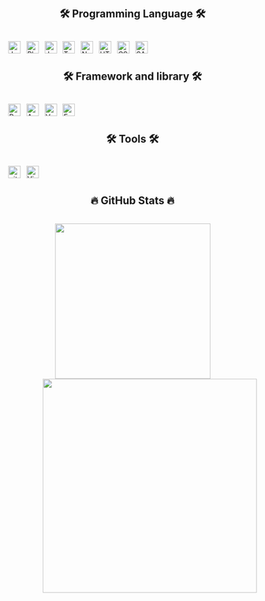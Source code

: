 <!-- https://simpleicons.org/ -->
<h2 align="center">🛠 Programming Language 🛠</h2>
<br>
  <span><img src="https://img.shields.io/badge/Java-282C34?logo=java&logoColor=F7DF1E" alt="Java logo" title="Java" height="25" /></span>
  &nbsp;
  <span><img src="https://img.shields.io/badge/PHP-282C34?logo=Php&logoColor=F7DF1E" alt="Php logo" title="Php" height="25" /></span>
  &nbsp;
  <span><img src="https://img.shields.io/badge/JavaScript-282C34?logo=javascript&logoColor=F7DF1E" alt="JavaScript logo" title="JavaScript" height="25" /></span>
  &nbsp;
  <span><img src="https://img.shields.io/badge/TypeScript-282C34?logo=typescript&logoColor=3178C6" alt="TypeScript logo" title="TypeScript" height="25" /></span>
  &nbsp;
  <span><img src="https://img.shields.io/badge/Node.js-282C34?logo=node.js&logoColor=00F200" alt="Node.js logo" title="Node.js" height="25" /></span>
  &nbsp;
  <span><img src="https://img.shields.io/badge/HTML5-282C34?logo=html5&logoColor=E34F26" alt="HTML5 logo" title="HTML5" height="25" /></span>
  &nbsp;
  <span><img src="https://img.shields.io/badge/CSS3-282C34?logo=css3&logoColor=1572B6" alt="CSS3 logo" title="CSS3" height="25" /></span>
  &nbsp;
  <span><img src="https://img.shields.io/badge/Sass-282C34?logo=sass&logoColor=CC6699" alt="SASS logo" title="SASS" height="25" /></span>
  &nbsp;
<br>

<h2 align="center">🛠 Framework and library 🛠</h2>
<br>
  <span><img src="https://img.shields.io/badge/ReactJS-282C34?logo=react&logoColor=61DAFB" alt="ReactJS logo" title="ReactJS" height="25" /></span>
  &nbsp;
  <span><img src="https://img.shields.io/badge/Angular-282C34?logo=angular&logoColor=61DAFB" alt="Angular logo" title="Angular" height="25" /></span>
  &nbsp;
  <span><img src="https://img.shields.io/badge/Vue.js-282C34?logo=vue.js&logoColor=4FC08D" alt="Vue.js logo" title="Vue.js" height="25" /></span>
  &nbsp;
  <span><img src="https://img.shields.io/badge/Express-282C34?logo=express.js&logoColor=4FC08D" alt="Express.js logo" title="Express.js" height="25" /></span>
  &nbsp;
<br>

<h2 align="center">🛠 Tools 🛠</h2>
<br>
<span><img src="https://img.shields.io/badge/git-282C34?logo=git&logoColor=F05032" alt="git logo" title="git" height="25" /></span>
&nbsp;
<span><img src="https://img.shields.io/badge/VS%20Code-282C34?logo=visual-studio-code&logoColor=007ACC" alt="Visual Studio Code logo" title="Visual Studio Code" height="25" /></span>
&nbsp;

<br>

<h2 align="center">🔥 GitHub Stats 🔥</h2>
<!-- https://github.com/anuraghazra/github-readme-stats -->
<br>
<div align=center>
  <a href="#" title="Ntdat104">
    <img width="315" align="center" src="https://github-readme-stats.vercel.app/api/top-langs/?username=nguyenbuithoi1997&hide=c%23,powershell,Mathematica,Ruby,Objective-C,Objective-C%2b%2b,Cuda&title_color=61dafb&text_color=ffffff&icon_color=61dafb&bg_color=20232a&langs_count=8&layout=compact&border_color=61dafb&hide_border=true" />
  </a>
  <a href="#" title="Ntdat104">
    <img align="right" width="434" src="https://github-readme-stats.vercel.app/api?username=nguyenbuithoi1997&show_icons=true&theme=react&border_color=61dafb&hide_border=true" />
  </a>
</div>

<br>

<!-- <h2 align="center">👽 Where to find me 👽</h2> -->
<br>
<!-- https://icons8.com -->
<!-- <div align="center">
  <a href="https://github.com/nguyenbuithoi1997" target="blank">
    <img width="90" height="90" src="images/logo-nguyenbuithoi1997-transparent-bg-192x192.png" alt="nguyenbuithoi1997-blog" />
  </a>
  <a href="https://facebook.com/nguyenbuithoi1997" target="blank">
    <img src="https://img.icons8.com/bubbles/100/000000/facebook-new.png" alt="nguyenbuithoi1997-facebook" />
  </a>
  <a href="https://www.youtube.com/channel/UCWOhE1S-cGZ43CcG0TeURnQ" target="blank">
    <img src="https://img.icons8.com/bubbles/100/000000/youtube-squared.png" alt="nguyenbuithoi1997-youtube" />
  </a>
  <a href="https://www.linkedin.com/in/nguyenbuithoi1997" target="blank">
    <img src="https://img.icons8.com/bubbles/100/000000/linkedin.png" alt="nguyenbuithoi1997-linkedin" />
  </a>
  <a href="https://www.instagram.com/_tadtn_" target="blank">
    <img src="https://img.icons8.com/bubbles/100/000000/instagram.png" alt="nguyenbuithoi1997-instagram" />
  </a>
  <a href="mailto:datnt.ithust@gmail.com" target="top">
    <img src="https://img.icons8.com/bubbles/100/000000/apple-mail.png" alt="nguyenbuithoi1997-email" />
  </a>
</div> -->

<br>

</div>

